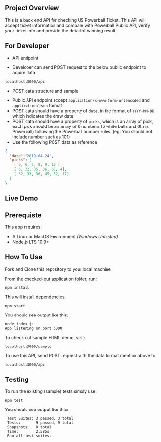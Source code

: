 ## Project Overview
This is a back end API for checking US Powerball Ticket. This API will accept ticket information and compare with Powerball Public API, verify your ticket info and provide the detail of winning result

## For Developer
 - API endpoint
  * Developer can send POST request to the below public endpoint to aquire data
  ```
  localhost:3000/api
  ```
 - POST data structure and sample
  * Public API endpoint accept `application/x-www-form-urlencoded` and `application/json` format
  * POST data should have a property of `date`, in the format of `YYYY-MM-DD` which indicates the draw date
  * POST data should have a property of `picks`, which is an array of pick, each pick should be an array of 6 numbers (5 white balls and 6th is Powerball) following the Powerball number rules. (eg: You should not include number such as 101)
  * Use the following POST data as reference
  ```json
  {
    "date":"2019-04-24",
    "picks": [
      [ 5, 6, 7, 8, 9, 10 ]
      [ 6, 32, 35, 36, 65, 4],
      [ 32, 33, 36, 45, 62, 17]
    ]
  }
  ``` 

## Live Demo


## Prerequiste
This app requires: 

- A Linux or MacOS Environment *(Windows Untested)*
- Node.js LTS 10.9+

## How To Use
Fork and Clone this repository to your local machine

From the checked-out application folder, run: 

`npm install`

This will install dependencies.

`npm start`

You should see output like this: 

```
node index.js
App listening on port 3000
```

To check out sample HTML demo, visit:
```
localhost:3000/sample
```

To use this API, send POST request with the data format mention above to:
```
localhost:3000/api
```

## Testing

To run the existing (sample) tests simply use: 

`npm test`

You should see output like this: 

```
 Test Suites: 3 passed, 3 total
 Tests:       9 passed, 9 total
 Snapshots:   0 total
 Time:        2.585s
 Ran all test suites. 
```


